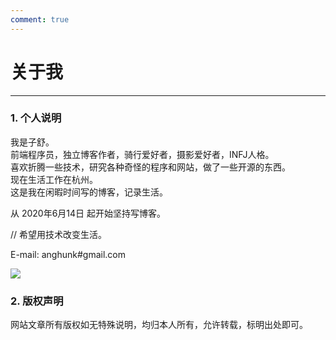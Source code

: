```yaml
---
comment: true
---
```


# 关于我

---

### 1. 个人说明

我是子舒。  
前端程序员，独立博客作者，骑行爱好者，摄影爱好者，INFJ人格。  
喜欢折腾一些技术，研究各种奇怪的程序和网站，做了一些开源的东西。  
现在生活工作在杭州。  
这是我在闲暇时间写的博客，记录生活。  

从 2020年6月14日 起开始坚持写博客。

// 希望用技术改变生活。

E-mail: anghunk#gmail.com

![](https://github-profile-summary-cards.vercel.app/api/cards/profile-details?username=98zi&theme=nord_dark)


### 2. 版权声明

网站文章所有版权如无特殊说明，均归本人所有，允许转载，标明出处即可。


